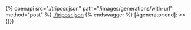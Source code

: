[#generator:start]: <> ({ "template": "openapi" })
{% openapi src="./triposr.json" path="/images/generations/with-url" method="post" %}
[./triposr.json](./triposr.json)
{% endswagger %}
[#generator:end]: <> ({})
